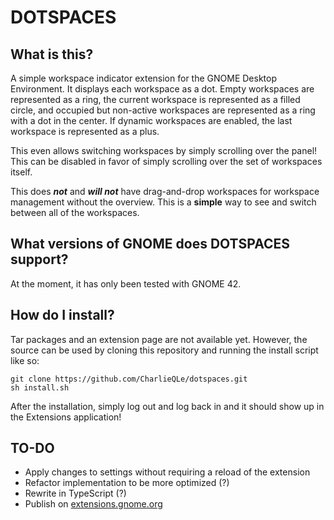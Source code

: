 # DOTSPACES

## What is this?

A simple workspace indicator extension for the GNOME Desktop Environment. It displays each workspace as a dot. Empty workspaces are represented as a ring, the current workspace is represented as a filled circle, and occupied but non-active workspaces are represented as a ring with a dot in the center. If dynamic workspaces are enabled, the last workspace is represented as a plus.

This even allows switching workspaces by simply scrolling over the panel! This can be disabled in favor of simply scrolling over the set of workspaces itself.

This does ***not*** and ***will not*** have drag-and-drop workspaces for workspace management without the overview. This is a **simple** way to see and switch between all of the workspaces.

## What versions of GNOME does DOTSPACES support?

At the moment, it has only been tested with GNOME 42.

## How do I install?

Tar packages and an extension page are not available yet. However, the source can be used by cloning this repository and running the install script like so:

```
git clone https://github.com/CharlieQLe/dotspaces.git
sh install.sh
```

After the installation, simply log out and log back in and it should show up in the Extensions application!

## TO-DO

* Apply changes to settings without requiring a reload of the extension
* Refactor implementation to be more optimized (?)
* Rewrite in TypeScript (?)
* Publish on [extensions.gnome.org](https://extensions.gnome.org/)
